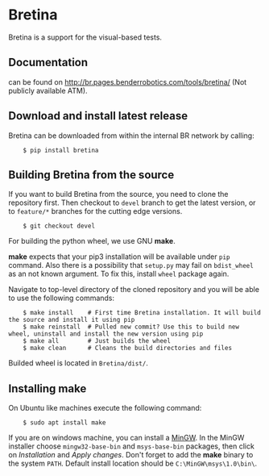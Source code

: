 # Bretina

Bretina is a support for the visual-based tests.

## Documentation

can be found on http://br.pages.benderrobotics.com/tools/bretina/ (Not publicly available ATM).

## Download and install latest release

Bretina can be downloaded from within the internal BR network by calling:

```console
    $ pip install bretina
```

## Building Bretina from the source

If you want to build Bretina from the source, you need to clone the repository first.
Then checkout to `devel` branch to get the latest version, or to `feature/*` branches for the cutting edge versions.

```console
    $ git checkout devel
```

For building the python wheel, we use GNU **make**.

**make** expects that your pip3 installation will be available under `pip` command. Also there is a possibility that `setup.py` may fail
on `bdist_wheel` as an not known argument. To fix this, install `wheel` package again.

Navigate to top-level directory of the cloned repository and you will be able to use the following commands:

```console
    $ make install    # First time Bretina installation. It will build the source and install it using pip
    $ make reinstall  # Pulled new commit? Use this to build new wheel, uninstall and install the new version using pip
    $ make all        # Just builds the wheel
    $ make clean      # Cleans the build directories and files
```

Builded wheel is located in `Bretina/dist/`.

## Installing make

On Ubuntu like machines execute the following command:

```console
    $ sudo apt install make
```

If you are on windows machine, you can install a [MinGW](http://www.mingw.org/). In the MinGW installer choose `mingw32-base-bin` and
`msys-base-bin` packages, then click on *Installation* and *Apply changes*.
Don't forget to add the **make** binary to the system `PATH`. Default install location should be `C:\MinGW\msys\1.0\bin\`.
